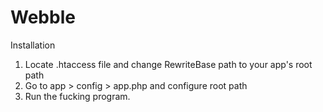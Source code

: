 # Webble

Installation

1. Locate .htaccess file and change RewriteBase path to your app's root path
2. Go to app > config > app.php and configure root path
3. Run the fucking program.
